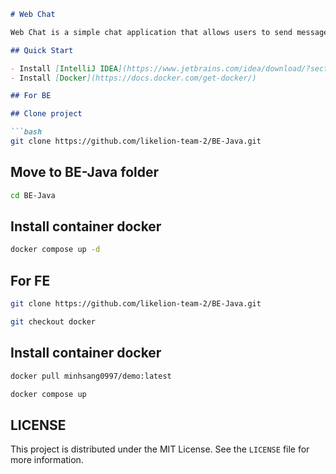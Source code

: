 ```markdown
# Web Chat

Web Chat is a simple chat application that allows users to send messages to each other in real-time.

## Quick Start

- Install [IntelliJ IDEA](https://www.jetbrains.com/idea/download/?section=windows)
- Install [Docker](https://docs.docker.com/get-docker/)

## For BE

## Clone project

```bash
git clone https://github.com/likelion-team-2/BE-Java.git
```

## Move to BE-Java folder

```bash
cd BE-Java 
```
## Install container docker

```bash
docker compose up -d
```

## For FE
```bash
git clone https://github.com/likelion-team-2/BE-Java.git
```

```bash
git checkout docker
```
## Install container docker
```bash
docker pull minhsang0997/demo:latest
```

```bash
docker compose up
```

## LICENSE

This project is distributed under the MIT License. See the `LICENSE` file for more information.
```
